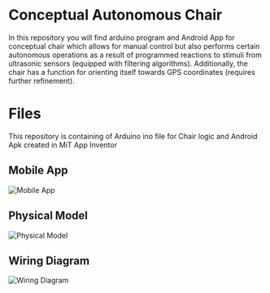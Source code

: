 # Conceptual Autonomous Chair

In this repository you will find arduino program and Android App for  conceptual chair  which allows for manual control but also performs certain autonomous operations as a result of programmed reactions to stimuli  from ultrasonic sensors (equipped with filtering algorithms). Additionally, the  chair has a function for orienting itself towards GPS coordinates (requires  further refinement).

# Files

This repository is containing of Arduino ino file  for Chair logic and Android Apk created in MiT App Inventor

## Mobile App
![Mobile App](https://drive.google.com/uc?id=1sC-rMPoBnm1YTnzKMjti5q_s31Z6N2Sm)

## Physical Model
![Physical Model](https://drive.google.com/uc?id=1DxxtnwimQK2PyRa3KEZHBfgJHnBREeyX)

## Wiring Diagram
![Wiring Diagram](https://drive.google.com/uc?id=12JLaVVep9Tqu7yCjKS_UxmhsOJuAEPXY)
